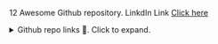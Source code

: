 12 Awesome Github repository. LinkdIn Link [Click here](https://www.linkedin.com/posts/ahmed-alsaket-974413197_there-are-millions-of-repositories-on-github-activity-7018483686379524096-ezPU?utm_source=share&utm_medium=member_desktop)

<details>
  <summary>Github repo links 🎯. Click to expand.</summary>
      1. Useful visual roadmap to becoming a web developer in 2023.
    👉 https://lnkd.in/dVHKBP2k

      2. Useful lists about all kinds of interesting topics and technologies.
      👉 https://lnkd.in/dG6eeT8r

      3. Freely available programming books for all technologies.
      👉 https://lnkd.in/d8zFbDcr

      4. Biggest collection of free public APIs for any project.
      👉 https://lnkd.in/d3UGy-B8

      5. A collection of awesome browser-side JavaScript libraries, resources and shiny things.
      👉 https://lnkd.in/dmsQrdyq

      6. Curated interview preparation materials for busy engineers. Ace your programming interviews.
      👉 https://lnkd.in/dHpj7tef

      7. Explanations of Algorithms and data structures in JavaScript with useful links.
      👉 https://lnkd.in/dvDFZq92

      8. Explanation of 33 Concepts Every JavaScript Developer Should Know.
      👉 https://lnkd.in/d9-Zry6x

      9. A Collection of app ideas for your next project.
      👉 https://lnkd.in/dJ9squy9

      10. A list of the top websites for programmers.
      👉 https://lnkd.in/dMkFJgGk

      11. Curated list of design and UI resources including stock photos, templates, frameworks, and more.
      👉 https://lnkd.in/deXXW-kq

      12. A collection of awesome browser-side JavaScript libraries, resources and useful things.
      👉 https://lnkd.in/dmsQrdyq
</details>
